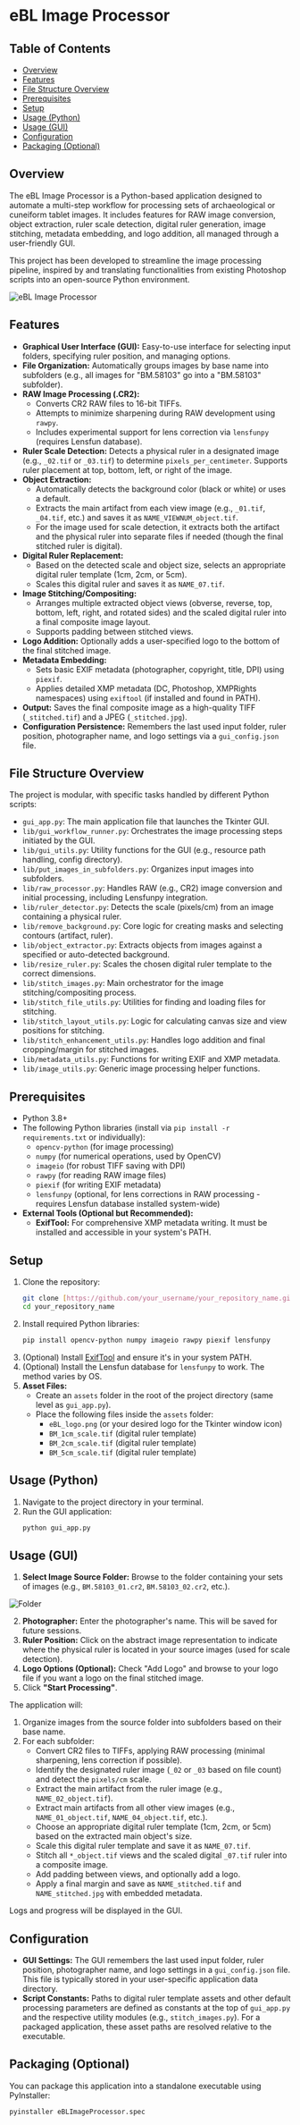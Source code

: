 # eBL Image Processor

## Table of Contents

- [Overview](#overview)
- [Features](#features)
- [File Structure Overview](#file-structure-overview)
- [Prerequisites](#prerequisites)
- [Setup](#setup)
- [Usage (Python)](#usage-python)
- [Usage (GUI)](#usage-gui)
- [Configuration](#configuration)
- [Packaging (Optional)](#packaging-optional)

## Overview

The eBL Image Processor is a Python-based application designed to automate a multi-step workflow for processing sets of archaeological or cuneiform tablet images. It includes features for RAW image conversion, object extraction, ruler scale detection, digital ruler generation, image stitching, metadata embedding, and logo addition, all managed through a user-friendly GUI.

This project has been developed to streamline the image processing pipeline, inspired by and translating functionalities from existing Photoshop scripts into an open-source Python environment.

![eBL Image Processor](img/eBL_Image_Processor.png)

## Features

* **Graphical User Interface (GUI):** Easy-to-use interface for selecting input folders, specifying ruler position, and managing options.
* **File Organization:** Automatically groups images by base name into subfolders (e.g., all images for "BM.58103" go into a "BM.58103" subfolder).
* **RAW Image Processing (.CR2):**
    * Converts CR2 RAW files to 16-bit TIFFs.
    * Attempts to minimize sharpening during RAW development using `rawpy`.
    * Includes experimental support for lens correction via `lensfunpy` (requires Lensfun database).
* **Ruler Scale Detection:** Detects a physical ruler in a designated image (e.g., `_02.tif` or `_03.tif`) to determine `pixels_per_centimeter`. Supports ruler placement at top, bottom, left, or right of the image.
* **Object Extraction:**
    * Automatically detects the background color (black or white) or uses a default.
    * Extracts the main artifact from each view image (e.g., `_01.tif`, `_04.tif`, etc.) and saves it as `NAME_VIEWNUM_object.tif`.
    * For the image used for scale detection, it extracts both the artifact and the physical ruler into separate files if needed (though the final stitched ruler is digital).
* **Digital Ruler Replacement:**
    * Based on the detected scale and object size, selects an appropriate digital ruler template (1cm, 2cm, or 5cm).
    * Scales this digital ruler and saves it as `NAME_07.tif`.
* **Image Stitching/Compositing:**
    * Arranges multiple extracted object views (obverse, reverse, top, bottom, left, right, and rotated sides) and the scaled digital ruler into a final composite image layout.
    * Supports padding between stitched views.
* **Logo Addition:** Optionally adds a user-specified logo to the bottom of the final stitched image.
* **Metadata Embedding:**
    * Sets basic EXIF metadata (photographer, copyright, title, DPI) using `piexif`.
    * Applies detailed XMP metadata (DC, Photoshop, XMPRights namespaces) using `exiftool` (if installed and found in PATH).
* **Output:** Saves the final composite image as a high-quality TIFF (`_stitched.tif`) and a JPEG (`_stitched.jpg`).
* **Configuration Persistence:** Remembers the last used input folder, ruler position, photographer name, and logo settings via a `gui_config.json` file.

## File Structure Overview

The project is modular, with specific tasks handled by different Python scripts:

* `gui_app.py`: The main application file that launches the Tkinter GUI.
* `lib/gui_workflow_runner.py`: Orchestrates the image processing steps initiated by the GUI.
* `lib/gui_utils.py`: Utility functions for the GUI (e.g., resource path handling, config directory).
* `lib/put_images_in_subfolders.py`: Organizes input images into subfolders.
* `lib/raw_processor.py`: Handles RAW (e.g., CR2) image conversion and initial processing, including Lensfunpy integration.
* `lib/ruler_detector.py`: Detects the scale (pixels/cm) from an image containing a physical ruler.
* `lib/remove_background.py`: Core logic for creating masks and selecting contours (artifact, ruler).
* `lib/object_extractor.py`: Extracts objects from images against a specified or auto-detected background.
* `lib/resize_ruler.py`: Scales the chosen digital ruler template to the correct dimensions.
* `lib/stitch_images.py`: Main orchestrator for the image stitching/compositing process.
* `lib/stitch_file_utils.py`: Utilities for finding and loading files for stitching.
* `lib/stitch_layout_utils.py`: Logic for calculating canvas size and view positions for stitching.
* `lib/stitch_enhancement_utils.py`: Handles logo addition and final cropping/margin for stitched images.
* `lib/metadata_utils.py`: Functions for writing EXIF and XMP metadata.
* `lib/image_utils.py`: Generic image processing helper functions.

## Prerequisites

* Python 3.8+
* The following Python libraries (install via `pip install -r requirements.txt` or individually):
    * `opencv-python` (for image processing)
    * `numpy` (for numerical operations, used by OpenCV)
    * `imageio` (for robust TIFF saving with DPI)
    * `rawpy` (for reading RAW image files)
    * `piexif` (for writing EXIF metadata)
    * `lensfunpy` (optional, for lens corrections in RAW processing - requires Lensfun database installed system-wide)
* **External Tools (Optional but Recommended):**
    * **ExifTool:** For comprehensive XMP metadata writing. It must be installed and accessible in your system's PATH.

## Setup

1.  Clone the repository:
    ```bash
    git clone [https://github.com/your_username/your_repository_name.git](https://github.com/your_username/your_repository_name.git)
    cd your_repository_name
    ```
2.  Install required Python libraries:
    ```bash
    pip install opencv-python numpy imageio rawpy piexif lensfunpy
    ```
3.  (Optional) Install [ExifTool](https://exiftool.org/) and ensure it's in your system PATH.
4.  (Optional) Install the Lensfun database for `lensfunpy` to work. The method varies by OS.
5.  **Asset Files:**
    * Create an `assets` folder in the root of the project directory (same level as `gui_app.py`).
    * Place the following files inside the `assets` folder:
        * `eBL_logo.png` (or your desired logo for the Tkinter window icon)
        * `BM_1cm_scale.tif` (digital ruler template)
        * `BM_2cm_scale.tif` (digital ruler template)
        * `BM_5cm_scale.tif` (digital ruler template)

## Usage (Python)

1.  Navigate to the project directory in your terminal.
2.  Run the GUI application:
    ```bash
    python gui_app.py
    ```
    
## Usage (GUI)

1. **Select Image Source Folder:** Browse to the folder containing your sets of images (e.g., `BM.58103_01.cr2`, `BM.58103_02.cr2`, etc.).
 
![Folder](img/Folder.png)

2. **Photographer:** Enter the photographer's name. This will be saved for future sessions.
3. **Ruler Position:** Click on the abstract image representation to indicate where the physical ruler is located in your source images (used for scale detection).
4. **Logo Options (Optional):** Check "Add Logo" and browse to your logo file if you want a logo on the final stitched image.
5. Click **"Start Processing"**.

The application will:
1.  Organize images from the source folder into subfolders based on their base name.
2.  For each subfolder:
    * Convert CR2 files to TIFFs, applying RAW processing (minimal sharpening, lens correction if possible).
    * Identify the designated ruler image (`_02` or `_03` based on file count) and detect the `pixels/cm` scale.
    * Extract the main artifact from the ruler image (e.g., `NAME_02_object.tif`).
    * Extract main artifacts from all other view images (e.g., `NAME_01_object.tif`, `NAME_04_object.tif`, etc.).
    * Choose an appropriate digital ruler template (1cm, 2cm, or 5cm) based on the extracted main object's size.
    * Scale this digital ruler template and save it as `NAME_07.tif`.
    * Stitch all `*_object.tif` views and the scaled digital `_07.tif` ruler into a composite image.
    * Add padding between views, and optionally add a logo.
    * Apply a final margin and save as `NAME_stitched.tif` and `NAME_stitched.jpg` with embedded metadata.

Logs and progress will be displayed in the GUI.

## Configuration

* **GUI Settings:** The GUI remembers the last used input folder, ruler position, photographer name, and logo settings in a `gui_config.json` file. This file is typically stored in your user-specific application data directory.
* **Script Constants:** Paths to digital ruler template assets and other default processing parameters are defined as constants at the top of `gui_app.py` and the respective utility modules (e.g., `stitch_images.py`). For a packaged application, these asset paths are resolved relative to the executable.

## Packaging (Optional)

You can package this application into a standalone executable using PyInstaller:

```bash
pyinstaller eBLImageProcessor.spec

